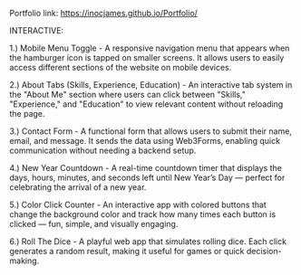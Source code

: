 Portfolio link: https://inocjames.github.io/Portfolio/

INTERACTIVE: 

1.)  Mobile Menu Toggle -
A responsive navigation menu that appears when the hamburger icon is tapped on smaller screens. It allows users to easily access different sections of the website on mobile devices.

2.) About Tabs (Skills, Experience, Education) -
An interactive tab system in the "About Me" section where users can click between "Skills," "Experience," and "Education" to view relevant content without reloading the page.

3.) Contact Form -
A functional form that allows users to submit their name, email, and message. It sends the data using Web3Forms, enabling quick communication without needing a backend setup.

4.)  New Year Countdown -
A real-time countdown timer that displays the days, hours, minutes, and seconds left until New Year’s Day — perfect for celebrating the arrival of a new year.

5.) Color Click Counter -
An interactive app with colored buttons that change the background color and track how many times each button is clicked — fun, simple, and visually engaging.

6.) Roll The Dice -
A playful web app that simulates rolling dice. Each click generates a random result, making it useful for games or quick decision-making.
